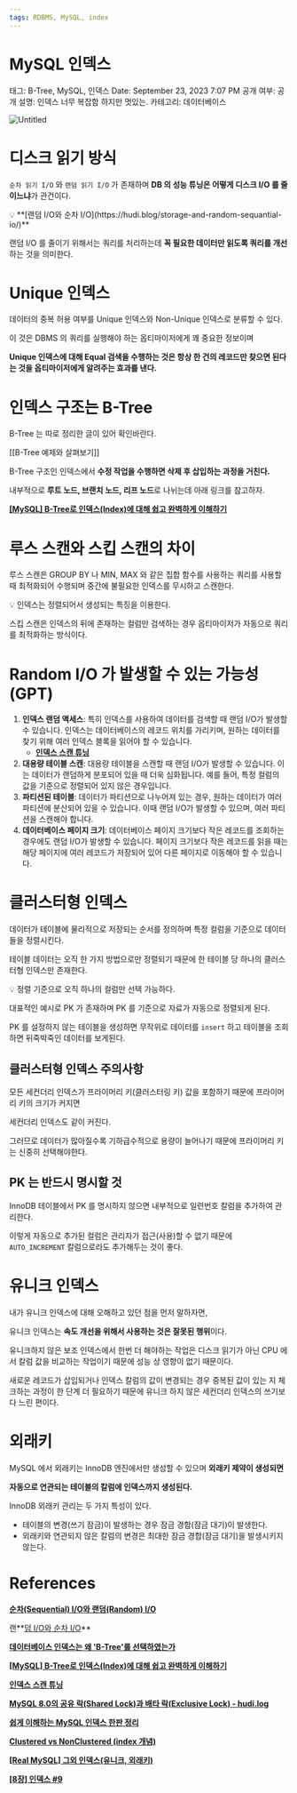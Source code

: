```yaml
---
tags: RDBMS, MySQL, index
---
```

# MySQL 인덱스

태그: B-Tree, MySQL, 인덱스
Date: September 23, 2023 7:07 PM
공개 여부: 공개
설명: 인덱스 너무 복잡함 하지만 멋있는.
카테고리: 데이터베이스

![Untitled](Untitled%2023.png)

# 디스크 읽기 방식

`순차 읽기 I/O` 와 `랜덤 읽기 I/O` 가 존재하며 **DB 의 성능 튜닝은 어떻게 디스크 I/O 를 줄이느냐**가 관건이다.

<aside>
💡 **[랜덤 I/O와 순차 I/O](https://hudi.blog/storage-and-random-sequantial-io/)**

</aside>

랜덤 I/O 를 줄이기 위해서는 쿼리를 처리하는데 **꼭 필요한 데이터만 읽도록 쿼리를 개선**하는 것을 의미한다.

# Unique 인덱스

데이터의 중복 허용 여부를 Unique 인덱스와 Non-Unique 인덱스로 분류할 수 있다.

이 것은 DBMS 의 쿼리를 실행해야 하는 옵티마이저에게 꽤 중요한 정보이며

**Unique 인덱스에 대해 Equal 검색을 수행하는 것은 항상 한 건의 레코드만 찾으면 된다는 것을 옵티마이저에게 알려주는 효과를 낸다.**

# 인덱스 구조는 B-Tree

B-Tree 는 따로 정리한 글이 있어 확인바란다.

[[B-Tree 예제와 살펴보기]] 

B-Tree 구조인 인덱스에서 **수정 작업을 수행하면 삭제 후 삽입하는 과정을 거친다.**

내부적으로 **루트 노드, 브랜치 노드, 리프 노드**로 나뉘는데 아래 링크를 참고하자.

**[[MySQL] B-Tree로 인덱스(Index)에 대해 쉽고 완벽하게 이해하기](https://mangkyu.tistory.com/286)**

# 루스 스캔와 스킵 스캔의 차이

루스 스캔은 GROUP BY 나 MIN, MAX 와 같은 집합 함수를 사용하는 쿼리를 사용할 때 최적화되어 수행되며 중간에 불필요한 인덱스를 무시하고 스캔한다.

<aside>
💡 인덱스는 정렬되어서 생성되는 특징을 이용한다.

</aside>

스킵 스캔은 인덱스의 뒤에 존재하는 컬럼만 검색하는 경우 옵티마이저가 자동으로 쿼리를 최적화하는 방식이다.

# Random I/O 가 발생할 수 있는 가능성 (GPT)

1. **인덱스 랜덤 액세스**: 특히 인덱스를 사용하여 데이터를 검색할 때 랜덤 I/O가 발생할 수 있습니다. 인덱스는 데이터베이스의 레코드 위치를 가리키며, 원하는 데이터를 찾기 위해 여러 인덱스 블록을 읽어야 할 수 있습니다.
    - **[인덱스 스캔 튜닝](https://seokrae.gitbook.io/sr/book/tune/_2)**
2. **대용량 테이블 스캔**: 대용량 테이블을 스캔할 때 랜덤 I/O가 발생할 수 있습니다. 이는 데이터가 랜덤하게 분포되어 있을 때 더욱 심화됩니다. 예를 들어, 특정 컬럼의 값을 기준으로 정렬되어 있지 않은 경우입니다.
3. **파티션된 테이블**: 데이터가 파티션으로 나누어져 있는 경우, 원하는 데이터가 여러 파티션에 분산되어 있을 수 있습니다. 이때 랜덤 I/O가 발생할 수 있으며, 여러 파티션을 스캔해야 합니다.
4. **데이터베이스 페이지 크기**: 데이터베이스 페이지 크기보다 작은 레코드를 조회하는 경우에도 랜덤 I/O가 발생할 수 있습니다. 페이지 크기보다 작은 레코드를 읽을 때는 해당 페이지에 여러 레코드가 저장되어 있어 다른 페이지로 이동해야 할 수 있습니다.

# 클러스터형 인덱스

데이터가 테이블에 물리적으로 저장되는 순서를 정의하며 특정 컬럼을 기준으로 데이터들을 정렬시킨다.

테이블 데이터는 오직 한 가지 방법으로만 정렬되기 때문에 한 테이블 당 하나의 클러스터형 인덱스만 존재한다.

<aside>
💡 정렬 기준으로 오직 하나의 컬럼만 선택 가능하다.

</aside>

대표적인 예시로 PK 가 존재하며 PK 를 기준으로 자료가 자동으로 정렬되게 된다.

PK 를 설정하지 않는 테이블을 생성하면 무작위로 데이터를 `insert` 하고 테이블을 조회하면 뒤죽박죽인 데이터를 보게된다.

## 클러스터형 인덱스 주의사항

모든 세컨더리 인덱스가 프라이머리 키(클러스터링 키) 값을 포함하기 때문에 프라이머리 키의 크기가 커지면

세컨더리 인덱스도 같이 커진다.

그러므로 데이터가 많아질수록 기하급수적으로 용량이 늘어나기 때문에 프라이머리 키는 신중히 선택해야한다.

## PK 는 반드시 명시할 것

InnoDB 테이블에서 PK 를 명시하지 않으면 내부적으로 일련번호 칼럼을 추가하여 관리한다.

이렇게 자동으로 추가된 컬럼은 관리자가 접근(사용)할 수 없기 때문에 `AUTO_INCREMENT` 칼럼으로라도 추가해두는 것이 좋다.

# 유니크 인덱스

내가 유니크 인덱스에 대해 오해하고 있던 점을 먼저 말하자면,

유니크 인덱스는 **속도 개선을 위해서 사용하는 것은 잘못된 행위**이다.

유니크하지 않은 보조 인덱스에서 한번 더 해야하는 작업은 디스크 읽기가 아닌 CPU 에서 칼럼 값을 비교하는 작업이기 때문에 성능 상 영향이 없기 때문이다.

새로운 레코드가 삽입되거나 인덱스 칼럼의 값이 변경되는 경우 중복된 값이 있는 지 체크하는 과정이 한 단계 더 필요하기 때문에 유니크 하지 않은 세컨더리 인덱스의 쓰기보다 느린 편이다.

# 외래키

MySQL 에서 외래키는 InnoDB 엔진에서만 생성할 수 있으며 **외래키 제약이 생성되면**

**자동으로 연관되는 테이블의 칼럼에 인덱스까지 생성된다.**

InnoDB 외래키 관리는 두 가지 특성이 있다.

- 테이블의 변경(쓰기 잠금)이 발생하는 경우 잠금 경합(잠금 대기)이 발생한다.
- 외래키와 연관되지 않은 칼럼의 변경은 최대한 잠금 경합(잠금 대기)을 발생시키지 않는다.

# References

**[순차(Sequential) I/O와 랜덤(Random) I/O](https://velog.io/@ddangle/%EC%88%9C%EC%B0%A8Sequential-IO%EC%99%80-%EB%9E%9C%EB%8D%A4Random-IO)**

랜**[덤 I/O와 순차 I/O](https://hudi.blog/storage-and-random-sequantial-io/)**

**[데이터베이스 인덱스는 왜 'B-Tree'를 선택하였는가](https://helloinyong.tistory.com/296)**

**[[MySQL] B-Tree로 인덱스(Index)에 대해 쉽고 완벽하게 이해하기](https://mangkyu.tistory.com/286)**

**[인덱스 스캔 튜닝](https://seokrae.gitbook.io/sr/book/tune/_2)**

**[MySQL 8.0의 공유 락(Shared Lock)과 배타 락(Exclusive Lock) - hudi.log](https://hudi.blog/mysql-8.0-shared-lock-and-exclusive-lock/)**

**[쉽게 이해하는 MySQL 인덱스 한판 정리](https://livvjh.com/posts/develop/real-mysql-index/)**

**[Clustered vs NonClustered (index 개념)](https://gwang920.github.io/database/clusterednonclustered/)**

**[[Real MySQL] 그외 인덱스(유니크, 외래키)](https://12bme.tistory.com/150)**

**[[8장] 인덱스 #9](https://github.com/Jane-s-Lab/books/issues/9)**